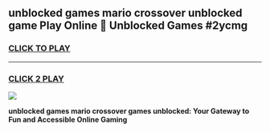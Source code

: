
## unblocked games mario crossover unblocked game Play Online 👋 Unblocked Games #2ycmg
<h3>
<a href="https://premium.freeplayer.one?title=unblocked_games_mario_crossover&ref=21F">CLICK TO PLAY</a></h3>
<hr>

<h3>
<a href="https://premium.freeplayer.one?title=unblocked_games_mario_crossover&ref=21F">CLICK 2 PLAY</a>
  
</h3>

<a href="https://premium.freeplayer.one?title=unblocked_games_mario_crossover&ref=21F/"><img src="https://clearcache.store/games.png"></a>


**unblocked games mario crossover games unblocked: Your Gateway to Fun and Accessible Online Gaming**
